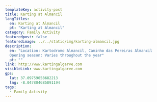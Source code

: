 ```yaml
---
templateKey: activity-post
title: Karting at Almancil
langTitles:
  en: Karting at Almancil
  pt: "Karting at Almancil"
category: Family Activity
featuredpost: false
featuredimage: ../../static/img/karting-almancil.jpg
description: 
  en: "Location: Kartodromo Almancil, Caminho das Pereiras Almancil
  Opening season: Varies throughout the year"
  pt: ""
link: http://www.kartingalgarve.com  
visibleLink: www.kartingalgarve.com
gps:
  lat: 37.09759058682213 
  lng: -8.047804685891194
tags:
  - Family Activity
---
```


